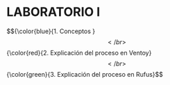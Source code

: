 # LABORATORIO I 
$${\color{blue}{1. Conceptos }$$</br> 
$${\color{red}{2. Explicación del proceso en Ventoy}$$</br> 
$${\color{green}{3. Explicación del proceso en Rufus}$$</br> 




